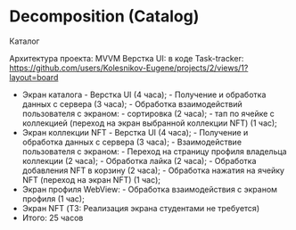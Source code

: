 #  Decomposition (Catalog)

Каталог 

Архитектура проекта: MVVM
Верстка UI: в коде
Task-tracker: https://github.com/users/Kolesnikov-Eugene/projects/2/views/1?layout=board

- Экран каталога
      - Верстка UI (4 часа);
      - Получение и обработка данных с сервера (3 часа);
      - Обработка взаимодействий пользователя с экраном:
         - сортировка (2 часа);
         - тап по ячейке с коллекцией (переход на экран выбранной коллекции NFT) (1 час); 
- Экран коллекции NFT
      - Верстка UI (4 часа);
      - Получение и обработка данных с сервера (3 часа);
      - Взаимодействие пользователя с экраном:
           - Переход на страницу профиля владельца коллекции (2 часа);
           - Обработка лайка (2 часа);
           - Обработка добавления NFT в корзину (2 часа);
           - Обработка нажатия на ячейку NFT (переход на экран NFT) (1 час);
- Экран профиля WebView:
      - Обработка взаимодействия с экраном профиля (1 час);
- Экран NFT (ТЗ: Реализация экрана студентами не требуется)
- Итого: 25 часов

